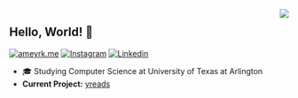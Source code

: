 <img align='right' src="https://github-readme-stats.vercel.app/api?username=ameyrk99&count_private=true&show_icons=true&include_all_commits=true&hide=prs,issues,contribs">

## Hello, World! :wave:

[![ameyrk.me](https://img.shields.io/static/v1?label=ameyrk.me&message=%20&color=yellow&logo=&style=flat-square&logoColor=white)](https://ameyrk.me)
[![Instagram](https://img.shields.io/static/v1?label=Instagram&message=%20&color=red&logo=Instagram&style=flat-square&logoColor=white)](https://www.instagram.com/ameykhairnar99/)
[![Linkedin](https://img.shields.io/static/v1?label=Linkedin&message=%20&color=blue&logo=Linkedin&style=flat-square&logoColor=white)](https://www.linkedin.com/in/ameyrk/)
  
  
- 🎓 Studying Computer Science at University of Texas at Arlington
- **Current Project:** [yreads](https://yreads.ameyrk.me)
